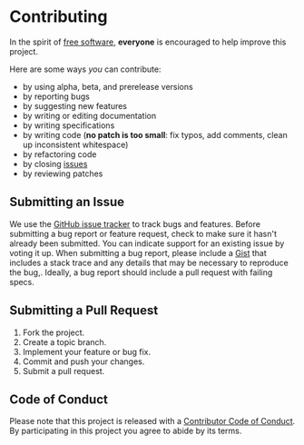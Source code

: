 # Contributing

In the spirit of [free software](http://www.fsf.org/licensing/essays/free-sw.html), **everyone** is encouraged to help improve this project.

Here are some ways *you* can contribute:

* by using alpha, beta, and prerelease versions
* by reporting bugs
* by suggesting new features
* by writing or editing documentation
* by writing specifications
* by writing code (**no patch is too small**: fix typos, add comments, clean up inconsistent whitespace)
* by refactoring code
* by closing [issues](https://github.com/frodenas/harbor-boshrelease/issues)
* by reviewing patches

## Submitting an Issue

We use the [GitHub issue tracker](https://github.com/frodenas/harbor-boshrelease/issues) to track bugs and features. Before submitting a bug report or feature request, check to make sure it hasn't already been submitted. You can indicate support for an existing issue by voting it up. When submitting a bug report, please include a [Gist](http://gist.github.com/) that includes a stack trace and any details that may be necessary to reproduce the bug,. Ideally, a bug report should include a pull request with failing specs.

## Submitting a Pull Request

1. Fork the project.
2. Create a topic branch.
3. Implement your feature or bug fix.
4. Commit and push your changes.
5. Submit a pull request.

## Code of Conduct

Please note that this project is released with a [Contributor Code of Conduct](https://github.com/frodenas/harbor-boshrelease/blob/master/CODE_OF_CONDUCT.md). By participating in this project you agree to abide by its terms.
